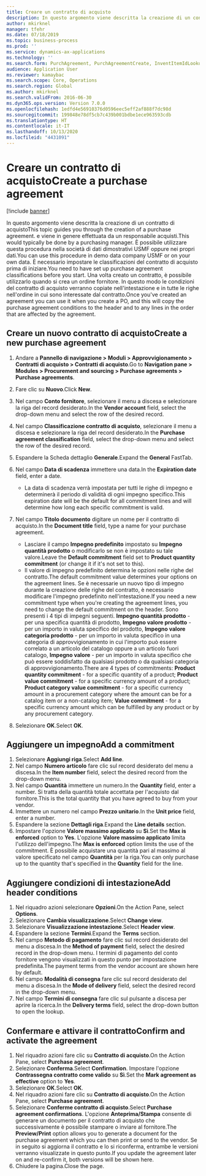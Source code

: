 ```yaml
---
title: Creare un contratto di acquisto
description: In questo argomento viene descritta la creazione di un contratto di acquisto
author: mkirknel
manager: tfehr
ms.date: 07/18/2019
ms.topic: business-process
ms.prod: ''
ms.service: dynamics-ax-applications
ms.technology: ''
ms.search.form: PurchAgreement, PurchAgreementCreate, InventItemIdLookupSimple, AgreementConfirmRunForm, PurchAgreementHistory
audience: Application User
ms.reviewer: kamaybac
ms.search.scope: Core, Operations
ms.search.region: Global
ms.author: mkirknel
ms.search.validFrom: 2016-06-30
ms.dyn365.ops.version: Version 7.0.0
ms.openlocfilehash: 1edfd4e56910376d0596eec5eff2af888f7dc98d
ms.sourcegitcommit: 199848e78df5cb7c439b001bdbe1ece963593cdb
ms.translationtype: HT
ms.contentlocale: it-IT
ms.lasthandoff: 10/13/2020
ms.locfileid: "4431091"
---
```

# <a name="create-a-purchase-agreement"></a><span data-ttu-id="eba0e-103">Creare un contratto di acquisto</span><span class="sxs-lookup"><span data-stu-id="eba0e-103">Create a purchase agreement</span></span>

[!include [banner](../../includes/banner.md)]

<span data-ttu-id="eba0e-104">In questo argomento viene descritta la creazione di un contratto di acquisto</span><span class="sxs-lookup"><span data-stu-id="eba0e-104">This topic guides you through the creation of a purchase agreement.</span></span> <span data-ttu-id="eba0e-105">e viene in genere effettuata da un responsabile acquisti.</span><span class="sxs-lookup"><span data-stu-id="eba0e-105">This would typically be done by a purchasing manager.</span></span> <span data-ttu-id="eba0e-106">È possibile utilizzare questa procedura nella società di dati dimostrativi USMF oppure nei propri dati.</span><span class="sxs-lookup"><span data-stu-id="eba0e-106">You can use this procedure in demo data company USMF or on your own data.</span></span> <span data-ttu-id="eba0e-107">È necessario impostare le classificazioni del contratto di acquisto prima di iniziare.</span><span class="sxs-lookup"><span data-stu-id="eba0e-107">You need to have set up purchase agreement classifications before you start.</span></span> <span data-ttu-id="eba0e-108">Una volta creato un contratto, è possibile utilizzarlo quando si crea un ordine fornitore. In questo modo le condizioni del contratto di acquisto verranno copiate nell'intestazione e in tutte le righe nell'ordine in cui sono interessate dal contratto.</span><span class="sxs-lookup"><span data-stu-id="eba0e-108">Once you've created an agreement you can use it when you create a PO, and this will copy the purchase agreement conditions to the header and to any lines in the order that are affected by the agreement.</span></span>


## <a name="create-a-new-purchase-agreement"></a><span data-ttu-id="eba0e-109">Creare un nuovo contratto di acquisto</span><span class="sxs-lookup"><span data-stu-id="eba0e-109">Create a new purchase agreement</span></span>
1. <span data-ttu-id="eba0e-110">Andare a **Pannello di navigazione > Moduli > Approvvigionamento > Contratti di acquisto > Contratti di acquisto**.</span><span class="sxs-lookup"><span data-stu-id="eba0e-110">Go to **Navigation pane > Modules > Procurement and sourcing > Purchase agreements > Purchase agreements**.</span></span>
2. <span data-ttu-id="eba0e-111">Fare clic su **Nuovo**.</span><span class="sxs-lookup"><span data-stu-id="eba0e-111">Click **New**.</span></span>
3. <span data-ttu-id="eba0e-112">Nel campo **Conto fornitore**, selezionare il menu a discesa e selezionare la riga del record desiderato.</span><span class="sxs-lookup"><span data-stu-id="eba0e-112">In the **Vendor account** field, select the drop-down menu and select the row of the desired record.</span></span>
4. <span data-ttu-id="eba0e-113">Nel campo **Classificazione contratto di acquisto**, selezionare il menu a discesa e selezionare la riga del record desiderato.</span><span class="sxs-lookup"><span data-stu-id="eba0e-113">In the **Purchase agreement classification** field, select the drop-down menu and select the row of the desired record.</span></span>
5. <span data-ttu-id="eba0e-114">Espandere la Scheda dettaglio **Generale**.</span><span class="sxs-lookup"><span data-stu-id="eba0e-114">Expand the **General** FastTab.</span></span>
6. <span data-ttu-id="eba0e-115">Nel campo **Data di scadenza** immettere una data.</span><span class="sxs-lookup"><span data-stu-id="eba0e-115">In the **Expiration date** field, enter a date.</span></span>

    - <span data-ttu-id="eba0e-116">La data di scadenza verrà impostata per tutti le righe di impegno e determinerà il periodo di validità di ogni impegno specifico.</span><span class="sxs-lookup"><span data-stu-id="eba0e-116">This expiration date will be the default for all commitment lines and will determine how long each specific commitment is valid.</span></span>  

7. <span data-ttu-id="eba0e-117">Nel campo **Titolo documento** digitare un nome per il contratto di acquisto.</span><span class="sxs-lookup"><span data-stu-id="eba0e-117">In the **Document title** field, type a name for your purchase agreement.</span></span>

    - <span data-ttu-id="eba0e-118">Lasciare il campo **Impegno predefinito** impostato su **Impegno quantità prodotto** o modificarlo se non è impostato su tale valore.</span><span class="sxs-lookup"><span data-stu-id="eba0e-118">Leave the **Default commitment** field set to **Product quantity commitment** (or change it if it's not set to this).</span></span>  
    - <span data-ttu-id="eba0e-119">Il valore di impegno predefinito determina le opzioni nelle righe del contratto.</span><span class="sxs-lookup"><span data-stu-id="eba0e-119">The default commitment value determines your options on the agreement lines.</span></span> <span data-ttu-id="eba0e-120">Se è necessarie un nuovo tipo di impegno durante la creazione delle righe del contratto, è necessario modificare l'impegno predefinito nell'intestazione.</span><span class="sxs-lookup"><span data-stu-id="eba0e-120">If you need a new commitment type when you're creating the agreement lines, you need to change the default commitment on the header.</span></span> <span data-ttu-id="eba0e-121">Sono presenti i 4 tipi di impegni seguenti. **Impegno quantità prodotto** - per una specifica quantità di prodotto, **Impegno valore prodotto** - per un importo in valuta specifico del prodotto, **Impegno valore categoria prodotto** - per un importo in valuta specifico in una categoria di approvvigionamento in cui l'importo può essere correlato a un articolo del catalogo oppure a un articolo fuori catalogo, **Impegno valore** - per un importo in valuta specifico che può essere soddisfatto da qualsiasi prodotto o da qualsiasi categoria di approvvigionamento.</span><span class="sxs-lookup"><span data-stu-id="eba0e-121">There are 4 types of commitments: **Product quantity commitment** - for a specific quantity of a product; **Product value commitment** - for a specific currency amount of a product; **Product category value commitment** - for a specific currency amount in a procurement category where the amount can be for a catalog item or a non-catalog item; **Value commitment** - for a specific currency amount which can be fulfilled by any product or by any procurement category.</span></span>  

8. <span data-ttu-id="eba0e-122">Selezionare **OK**.</span><span class="sxs-lookup"><span data-stu-id="eba0e-122">Select **OK**.</span></span>

## <a name="add-a-commitment"></a><span data-ttu-id="eba0e-123">Aggiungere un impegno</span><span class="sxs-lookup"><span data-stu-id="eba0e-123">Add a commitment</span></span>
1. <span data-ttu-id="eba0e-124">Selezionare **Aggiungi riga**.</span><span class="sxs-lookup"><span data-stu-id="eba0e-124">Select **Add line**.</span></span>
2. <span data-ttu-id="eba0e-125">Nel campo **Numero articolo** fare clic sul record desiderato del menu a discesa.</span><span class="sxs-lookup"><span data-stu-id="eba0e-125">In the **Item number** field, select the desired record from the drop-down menu.</span></span>
3. <span data-ttu-id="eba0e-126">Nel campo **Quantità** immettere un numero.</span><span class="sxs-lookup"><span data-stu-id="eba0e-126">In the **Quantity** field, enter a number.</span></span> <span data-ttu-id="eba0e-127">Si tratta della quantità totale accettata per l'acquisto dal fornitore.</span><span class="sxs-lookup"><span data-stu-id="eba0e-127">This is the total quantity that you have agreed to buy from your vendor.</span></span>  
4. <span data-ttu-id="eba0e-128">Immettere un numero nel campo **Prezzo unitario**.</span><span class="sxs-lookup"><span data-stu-id="eba0e-128">In the **Unit price** field, enter a number.</span></span>
5. <span data-ttu-id="eba0e-129">Espandere la sezione **Dettagli riga**.</span><span class="sxs-lookup"><span data-stu-id="eba0e-129">Expand the **Line details** section.</span></span>
6. <span data-ttu-id="eba0e-130">Impostare l'opzione **Valore massimo applicato** su **Sì**.</span><span class="sxs-lookup"><span data-stu-id="eba0e-130">Set the **Max is enforced** option to **Yes**.</span></span> <span data-ttu-id="eba0e-131">L'opzione **Valore massimo applicato** limita l'utilizzo dell'impegno.</span><span class="sxs-lookup"><span data-stu-id="eba0e-131">The **Max is enforced** option limits the use of the commitment.</span></span> <span data-ttu-id="eba0e-132">È possibile acquistare una quantità pari al massimo al valore specificato nel campo **Quantità** per la riga.</span><span class="sxs-lookup"><span data-stu-id="eba0e-132">You can only purchase up to the quantity that's specified in the **Quantity** field for the line.</span></span>  

## <a name="add-header-conditions"></a><span data-ttu-id="eba0e-133">Aggiungere condizioni di intestazione</span><span class="sxs-lookup"><span data-stu-id="eba0e-133">Add header conditions</span></span>
1. <span data-ttu-id="eba0e-134">Nel riquadro azioni selezionare **Opzioni**.</span><span class="sxs-lookup"><span data-stu-id="eba0e-134">On the Action Pane, select **Options**.</span></span>
2. <span data-ttu-id="eba0e-135">Selezionare **Cambia visualizzazione**.</span><span class="sxs-lookup"><span data-stu-id="eba0e-135">Select **Change view**.</span></span>
3. <span data-ttu-id="eba0e-136">Selezionare **Visualizzazione intestazione**.</span><span class="sxs-lookup"><span data-stu-id="eba0e-136">Select **Header view**.</span></span>
4. <span data-ttu-id="eba0e-137">Espandere la sezione **Termini**.</span><span class="sxs-lookup"><span data-stu-id="eba0e-137">Expand the **Terms** section.</span></span>
5. <span data-ttu-id="eba0e-138">Nel campo **Metodo di pagamento** fare clic sul record desiderato del menu a discesa.</span><span class="sxs-lookup"><span data-stu-id="eba0e-138">In the **Method of payment** field, select the desired record in the drop-down menu.</span></span> <span data-ttu-id="eba0e-139">I termini di pagamento del conto fornitore vengono visualizzati in questo punto per impostazione predefinita.</span><span class="sxs-lookup"><span data-stu-id="eba0e-139">The payment terms from the vendor account are shown here by default.</span></span>  
6. <span data-ttu-id="eba0e-140">Nel campo **Modalità di consegna** fare clic sul record desiderato del menu a discesa.</span><span class="sxs-lookup"><span data-stu-id="eba0e-140">In the **Mode of delivery** field, select the desired record in the drop-down menu.</span></span>
7. <span data-ttu-id="eba0e-141">Nel campo **Termini di consegna** fare clic sul pulsante a discesa per aprire la ricerca.</span><span class="sxs-lookup"><span data-stu-id="eba0e-141">In the **Delivery terms** field, select the drop-down button to open the lookup.</span></span>

## <a name="confirm-and-activate-the-agreement"></a><span data-ttu-id="eba0e-142">Confermare e attivare il contratto</span><span class="sxs-lookup"><span data-stu-id="eba0e-142">Confirm and activate the agreement</span></span>
1. <span data-ttu-id="eba0e-143">Nel riquadro azioni fare clic su **Contratto di acquisto**.</span><span class="sxs-lookup"><span data-stu-id="eba0e-143">On the Action Pane, select **Purchase agreement**.</span></span>
2. <span data-ttu-id="eba0e-144">Selezionare **Conferma**.</span><span class="sxs-lookup"><span data-stu-id="eba0e-144">Select **Confirmation**.</span></span> <span data-ttu-id="eba0e-145">Impostare l'opzione **Contrassegna contratto come valido** su **Sì**.</span><span class="sxs-lookup"><span data-stu-id="eba0e-145">Set the **Mark agreement as effective** option to **Yes**.</span></span>  
3. <span data-ttu-id="eba0e-146">Selezionare **OK**.</span><span class="sxs-lookup"><span data-stu-id="eba0e-146">Select **OK**.</span></span>
4. <span data-ttu-id="eba0e-147">Nel riquadro azioni fare clic su **Contratto di acquisto**.</span><span class="sxs-lookup"><span data-stu-id="eba0e-147">On the Action Pane, select **Purchase agreement**.</span></span>
5. <span data-ttu-id="eba0e-148">Selezionare **Conferme contratto di acquisto**.</span><span class="sxs-lookup"><span data-stu-id="eba0e-148">Select **Purchase agreement confirmations**.</span></span> <span data-ttu-id="eba0e-149">L'opzione **Anteprima/Stampa** consente di generare un documento per il contratto di acquisto che successivamente è possibile stampare o inviare al fornitore.</span><span class="sxs-lookup"><span data-stu-id="eba0e-149">The **Preview/Print** option allows you to generate a document for the purchase agreement which you can then print or send to the vendor.</span></span> <span data-ttu-id="eba0e-150">Se in seguito si aggiorna il contratto e lo si riconferma, entrambe le versioni verranno visualizzate in questo punto.</span><span class="sxs-lookup"><span data-stu-id="eba0e-150">If you update the agreement later on and re-confirm it, both versions will be shown here.</span></span>  
6. <span data-ttu-id="eba0e-151">Chiudere la pagina.</span><span class="sxs-lookup"><span data-stu-id="eba0e-151">Close the page.</span></span>

